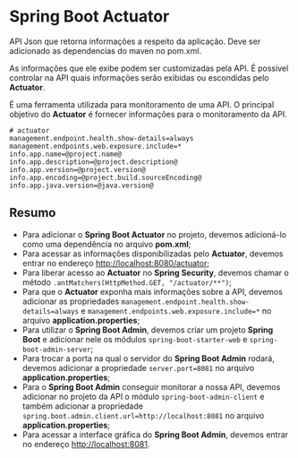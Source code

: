 # Spring Boot Actuator

API Json que retorna informações a respeito da aplicação. Deve ser adicionado as dependencias do maven no pom.xml. 

As informações que ele exibe podem ser customizadas pela API. É possível controlar na API quais informações serão exibidas ou escondidas pelo **Actuator**.

É uma ferramenta utilizada para monitoramento de uma API. O principal objetivo do **Actuator** é fornecer informações para o monitoramento da API.

```
# actuator
management.endpoint.health.show-details=always
management.endpoints.web.exposure.include=*
info.app.name=@project.name@
info.app.description=@project.description@
info.app.version=@project.version@
info.app.encoding=@project.build.sourceEncoding@
info.app.java.version=@java.version@
```

## Resumo


* Para adicionar o **Spring Boot Actuator** no projeto, devemos adicioná-lo como uma dependência no arquivo **pom.xml**;
* Para acessar as informações disponibilizadas pelo **Actuator**, devemos entrar no endereço [http://localhost:8080/actuator](http://localhost:8080/actuator);
* Para liberar acesso ao **Actuator** no **Spring Security**, devemos chamar o método `.antMatchers(HttpMethod.GET, "/actuator/**")`;
* Para que o **Actuator** exponha mais informações sobre a API, devemos adicionar as propriedades `management.endpoint.health.show-details=always` e `management.endpoints.web.exposure.include=*` no arquivo **application.properties**;
* Para utilizar o **Spring Boot Admin**, devemos criar um projeto **Spring Boot** e adicionar nele os módulos `spring-boot-starter-web` e `spring-boot-admin-server`;
* Para trocar a porta na qual o servidor do **Spring Boot Admin** rodará, devemos adicionar a propriedade `server.port=8081` no arquivo **application.properties**;
* Para o **Spring Boot Admin** conseguir monitorar a nossa API, devemos adicionar no projeto da API o módulo `spring-boot-admin-client` e também adicionar a propriedade `spring.boot.admin.client.url=http://localhost:8081` no arquivo **application.properties**;
* Para acessar a interface gráfica do **Spring Boot Admin**, devemos entrar no endereço [http://localhost:8081](http://localhost:8081/).
